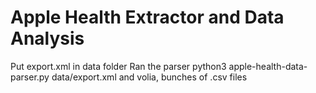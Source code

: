 # Apple Health Extractor and Data Analysis

Put export.xml in data folder
Ran the parser
	python3 apple-health-data-parser.py data/export.xml
and volia, bunches of .csv files
